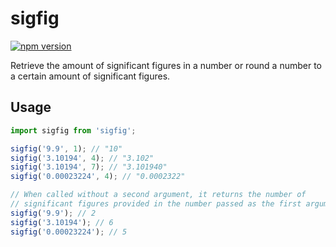 # sigfig

[![npm version](https://badge.fury.io/js/sigfig.svg)](https://badge.fury.io/js/sigfig)

Retrieve the amount of significant figures in a number or round a number to a certain amount of significant figures.

## Usage

```javascript
import sigfig from 'sigfig';

sigfig('9.9', 1); // "10"
sigfig('3.10194', 4); // "3.102"
sigfig('3.10194', 7); // "3.101940"
sigfig('0.00023224', 4); // "0.0002322"

// When called without a second argument, it returns the number of
// significant figures provided in the number passed as the first argument:
sigfig('9.9'); // 2
sigfig('3.10194'); // 6
sigfig('0.00023224'); // 5
```
